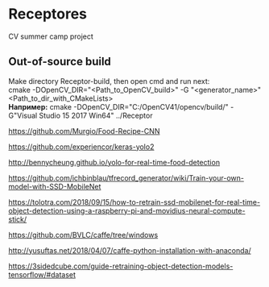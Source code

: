 # Receptores
CV summer camp project

## Out-of-source build
Make directory  Receptor-build, then open  cmd and run next:  
  cmake -DOpenCV_DIR="<Path_to_OpenCV_build>" -G "<generator_name>" <Path_to_dir_with_CMakeLists>  
  **Например:** 
  cmake -DOpenCV_DIR="C:/OpenCV41/opencv/build/" -G"Visual Studio 15 2017 Win64" ../Receptor

https://github.com/Murgio/Food-Recipe-CNN

https://github.com/experiencor/keras-yolo2

http://bennycheung.github.io/yolo-for-real-time-food-detection

https://github.com/ichbinblau/tfrecord_generator/wiki/Train-your-own-model-with-SSD-MobileNet

https://tolotra.com/2018/09/15/how-to-retrain-ssd-mobilenet-for-real-time-object-detection-using-a-raspberry-pi-and-movidius-neural-compute-stick/

https://github.com/BVLC/caffe/tree/windows

http://yusuftas.net/2018/04/07/caffe-python-installation-with-anaconda/

https://3sidedcube.com/guide-retraining-object-detection-models-tensorflow/#dataset
